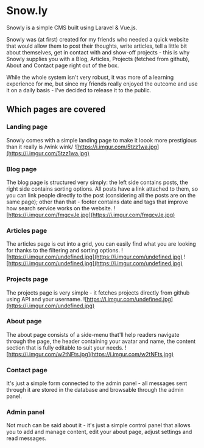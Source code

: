 # Snow.ly

Snowly is a simple CMS built using Laravel & Vue.js.

Snowly was (at first) created for my friends who needed a quick website that would allow them to post their thoughts, write articles, tell a little bit about themselves, get in contact with and show-off projects - this is why Snowly supplies you with a Blog, Articles, Projects (fetched from github), About and Contact page right out of the box.

While the whole system isn't very robust, it was more of a learning experience for me, but since my friends really enjoyed the outcome and use it on a daily basis - I've decided to release it to the public.

## Which pages are covered
### Landing page
Snowly comes with a simple landing page to make it loook more prestigious than it really is /wink wink/
![https://i.imgur.com/5tzz1wa.jpg](https://i.imgur.com/5tzz1wa.jpg)

### Blog page
The blog page is structured very simply: the left side contains posts, the right side contains sorting options.
All posts have a link attached to them, so you can link people directly to the post (considering all the posts are on the same page); other than that - footer contains date and tags that improve how search service works on the website.
![https://i.imgur.com/fmgcvJe.jpg](https://i.imgur.com/fmgcvJe.jpg)

### Articles page
The articles page is cut into a grid, you can easily find what you are looking for thanks to the filtering and sorting options.
![https://i.imgur.com/undefined.jpg](https://i.imgur.com/undefined.jpg)
![https://i.imgur.com/undefined.jpg](https://i.imgur.com/undefined.jpg)

### Projects page
The projects page is very simple - it fetches projects directly from github using API and your username.
![https://i.imgur.com/undefined.jpg](https://i.imgur.com/undefined.jpg)

### About page
The about page consists of a side-menu that'll help readers navigate through the page, the header containing your avatar and name, the content section that is fully editable to suit your needs.
![https://i.imgur.com/w2tNFts.jpg](https://i.imgur.com/w2tNFts.jpg)

### Contact page
It's just a simple form connected to the admin panel - all messages sent through it are stored in the database and browsable through the admin panel.

### Admin panel
Not much can be said about it - it's just a simple control panel that allows you to add and manage content, edit your about page, adjust settings and read messages.
